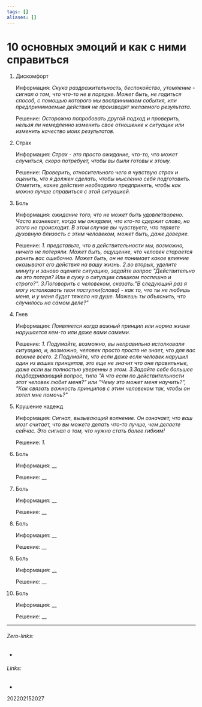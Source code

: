 ```yaml
---
tags: []
aliases: []
---
```

# 10 основных эмоций и как с ними справиться
1. Дискомфорт

	Информация: _Скука раздражительность, беспокойство, утомление - сигнал о том, что что-то не в порядке. Может быть, не годиться способ, с помощью которого мы воспринимаем события, или предпринимаемые действия не производят желаемого результата._

	Решение: _Осторожно попробовать другой подход и проверить, нельзя ли немедленно изменить свое отношение к ситуации или изменить качество моих результатов._

2. Страх

	Информация: _Страх - это просто ожидание, что-то, что может случиться, скоро потребует, чтобы вы были готовы к этому._

	Решение: _Проверить, относительного чего я чувствую страх и оценить, что я должен сделать, чтобы мысленно себя подготовить. Отметить, какие действия необходимо предпринять, чтобы как можно лучше справиться с этой ситуацией._

3. Боль

	Информация: _ожидание того, что не может быть удовлетворено. Часто возникает, когда мы ожидаем, что кто-то сдержит слово, но этого не происходит. В этом случае вы чувствуете, что теряете духовную близость с этим человеком, может быть, даже доверие._

	Решение: 
	_1. представьте, что в действительности мы, возможно, ничего не потеряли. Может быть, ощущение, что человек старается ранить вас ошибочно. Может быть, он не понимает какое влияние оказывают его действия на вашу жизнь.
	2.во вторых, уделите минуту и заново оцените ситуацию, задайте вопрос "Действительно ли это потеря? Или я сужу о ситуации слишком поспешно и строго?".
	3.Поговорить с человеком, сказать:"В следующий раз я могу истолковать твои поступки(слова) - как то, что ты не любишь меня, и у меня будет тяжело на душе. Можешь ты объяснить, что случилось на самом деле?"_

4. Гнев

	Информация: _Появляется когда важный принцип или норма жизни нарушается кем-то или даже вами самими._

	Решение: _1. Подумайте, возможно, вы неправильно истолковали ситуацию,  и, возможно, человек просто просто не знает, что для вас важнее всего.
	2.Подумайте, что если даже если человек нарушил один из ваших принципов, это еще не значит что они правильные, даже если вы полностью уверенны в этом.
	3.Задайте себе большее подбадривающий вопрос, типо "А что если по действительности этот человек любит меня?" или "Чему это может меня научить?", "Как связать важность принципов с этим человеком так, чтобы он хотел мне помочь?"_

5. Крушение надежд

	Информация: _Сигнал, вызывающий волнение. Он означает, что ваш мозг считает, что вы можете делать что-то лучше, чем делаете сейчас. Это сигнал о том, что нужно стать более гибким!_

	Решение: _1._

6. Боль

	Информация: __

	Решение: __

7. Боль

	Информация: __

	Решение: __

8. Боль

	Информация: __

	Решение: __

9. Боль

	Информация: __

	Решение: __

10. Боль

	Информация: __

	Решение: __
	
___
###### Zero-links:
-
###### Links:
-

202202152027
